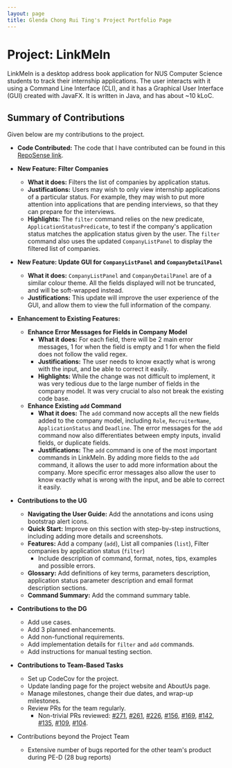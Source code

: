 ```yaml
---
layout: page
title: Glenda Chong Rui Ting's Project Portfolio Page
---
```


# Project: LinkMeIn

LinkMeIn is a desktop address book application for NUS Computer Science students to track their internship applications.
The user interacts with it using a Command Line Interface (CLI), and it has a Graphical User Interface (GUI) created with JavaFX. It is written in Java, and has about
~10 kLoC.

## Summary of Contributions

Given below are my contributions to the project.

* **Code Contributed:** The code that I have contributed can be found in this [RepoSense link](https://nus-cs2103-ay2324s1.github.io/tp-dashboard/?search=GlendaChong&sort=groupTitle&sortWithin=title&timeframe=commit&mergegroup=&groupSelect=groupByRepos&breakdown=true&checkedFileTypes=docs~functional-code~test-code&since=2023-09-22).

* **New Feature: Filter Companies**
  * **What it does:** Filters the list of companies by application status.
  * **Justifications:** Users may wish to only view internship applications of a particular status. For example, they may wish to put more attention into applications that are pending interviews, so that they can prepare for the interviews.
  * **Highlights:** The `filter` command relies on the new predicate, `ApplicationStatusPredicate`, to test if the company's application status matches the application status given by the user. The `filter` command also uses the updated `CompanyListPanel` to display the filtered list of companies.

* **New Feature: Update GUI for `CompanyListPanel` and `CompanyDetailPanel`**
  * **What it does:** `CompanyListPanel` and `CompanyDetailPanel` are of a similar colour theme. All the fields displayed will not be truncated, and will be soft-wrapped instead.
  * **Justifications:** This update will improve the user experience of the GUI, and allow them to view the full information of the company. 

* **Enhancement to Existing Features:** 
  * **Enhance Error Messages for Fields in Company Model**
    * **What it does:** For each field, there will be 2 main error messages, 1 for when the field is empty and 1 for when the field does not follow the valid regex.
    * **Justifications:** The user needs to know exactly what is wrong with the input, and be able to correct it easily.
    * **Highlights:** While the change was not difficult to implement, it was very tedious due to the large number of fields in the company model. It was very crucial to also not break the existing code base. 
  * **Enhance Existing `add` Command**
    * **What it does:** The `add` command now accepts all the new fields added to the company model, including `Role`, `RecruiterName`, `ApplicationStatus` and `Deadline`. The error messages for the `add` command now also differentiates between empty inputs, invalid fields, or duplicate fields.
    * **Justifications:** The `add` command is one of the most important commands in LinkMeIn. By adding more fields to the `add` command, it allows the user to add more information about the company. More specific error messages also allow the user to know exactly what is wrong with the input, and be able to correct it easily.

* **Contributions to the UG**
  * **Navigating the User Guide:** Add the annotations and icons using bootstrap alert icons.
  * **Quick Start:** Improve on this section with step-by-step instructions, including adding more details and screenshots.
  * **Features:** Add a company (`add`),  List all companies (`list`), Filter companies by application status (`filter`)
    * Include description of command, format, notes, tips, examples and possible errors.
  * **Glossary:** Add definitions of key terms, parameters description, application status parameter description and email format description sections.
  * **Command Summary:** Add the command summary table. 

* **Contributions to the DG**
  * Add use cases. 
  * Add 3 planned enhancements. 
  * Add non-functional requirements. 
  * Add implementation details for `filter` and `add` commands. 
  * Add instructions for manual testing section.

* **Contributions to Team-Based Tasks**
  * Set up CodeCov for the project. 
  * Update landing page for the project website and AboutUs page. 
  * Manage milestones, change their due dates, and wrap-up milestones. 
  * Review PRs for the team regularly. 
    * Non-trivial PRs reviewed: [#271](https://github.com/AY2324S1-CS2103T-T17-2/tp/pull/271), [#261](https://github.com/AY2324S1-CS2103T-T17-2/tp/pull/261), [#226](https://github.com/AY2324S1-CS2103T-T17-2/tp/pull/226), [#156](https://github.com/AY2324S1-CS2103T-T17-2/tp/pull/156), [#169](https://github.com/AY2324S1-CS2103T-T17-2/tp/pull/169), [#142](https://github.com/AY2324S1-CS2103T-T17-2/tp/pull/142), [#135](https://github.com/AY2324S1-CS2103T-T17-2/tp/pull/135), [#109](https://github.com/AY2324S1-CS2103T-T17-2/tp/pull/109), [#104](https://github.com/AY2324S1-CS2103T-T17-2/tp/pull/104).

* Contributions beyond the Project Team
  * Extensive number of bugs reported for the other team's product during PE-D (28 bug reports)
